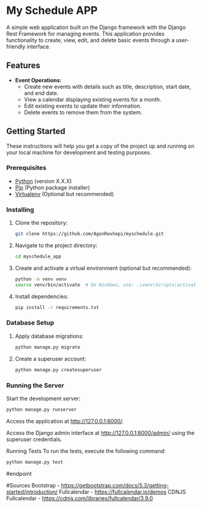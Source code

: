 # My Schedule APP

A simple web application built on the Django framework with the Django Rest Framework for managing events. This application provides functionality to create, view, edit, and delete basic events through a user-friendly interface.

## Features

- **Event Operations:**
  - Create new events with details such as title, description, start date, and end date.
  - View a calendar displaying existing events for a month.
  - Edit existing events to update their information.
  - Delete events to remove them from the system.

## Getting Started

These instructions will help you get a copy of the project up and running on your local machine for development and testing purposes.

### Prerequisites

- [Python](https://www.python.org/downloads/) (version X.X.X)
- [Pip](https://pip.pypa.io/en/stable/installation/) (Python package installer)
- [Virtualenv](https://virtualenv.pypa.io/en/stable/installation/) (Optional but recommended)

### Installing

1. Clone the repository:

    ```bash
    git clone https://github.com/AgonRexhepi/myschedule.git
    ```

2. Navigate to the project directory:

    ```bash
    cd myschedule_app
    ```

3. Create and activate a virtual environment (optional but recommended):

    ```bash
    python -m venv venv
    source venv/bin/activate  # On Windows, use: .\venv\Scripts\activate
    ```

4. Install dependencies:

    ```bash
    pip install -r requirements.txt
    ```

### Database Setup

1. Apply database migrations:

    ```bash
    python manage.py migrate
    ```

2. Create a superuser account:

    ```bash
    python manage.py createsuperuser
    ```

### Running the Server

Start the development server:

```bash
python manage.py runserver
```

Access the application at http://127.0.0.1:8000/.

Access the Django admin interface at http://127.0.0.1:8000/admin/ using the superuser credentials.

Running Tests
To run the tests, execute the following command:

```bash
python manage.py test
```

#endpoint


#Sources
Bootstrap - https://getbootstrap.com/docs/5.3/getting-started/introduction/
Fullcalendar - https://fullcalendar.io/demos
CDNJS Fullcalendar -  https://cdnjs.com/libraries/fullcalendar/3.9.0